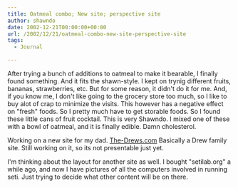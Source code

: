 ```yaml
---
title: Oatmeal combo; New site; perspective site
author: shawndo
date: 2002-12-21T00:00:00+00:00
url: /2002/12/21/oatmeal-combo-new-site-perspective-site
tags:
  - Journal

---
```

After trying a bunch of additions to oatmeal to make it bearable, I finally found something. And it fits the shawn-style. I kept on trynig different fruits, bananas, strawberries, etc. But for some reason, it didn't do it for me. And, if you know me, I don't like going to the grocery store too much, so I like to buy alot of crap to minimize the visits. This however has a negative effect on "fresh" foods. So I pretty much have to get storable foods. So I found these little cans of fruit cocktail. This is very Shawndo. I mixed one of these with a bowl of oatmeal, and it is finally edible. Damn cholesterol.  
  
Working on a new site for my dad. [The-Drews.com][1] Basically a Drew family site. Still working on it, so its not presentable just yet.  
  
I'm thinking about the layout for another site as well. I bought "setilab.org" a while ago, and now I have pictures of all the computers involved in running seti. Just trying to decide what other content will be on there.

 [1]: http://www.the-drews.com